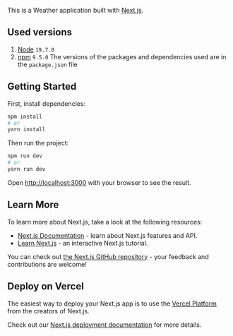 This is a Weather application built with [Next.js](https://nextjs.org/).

## Used versions
1. [Node](https://nodejs.org/es) `19.7.0`
2. [npm](https://www.npmjs.com/) `9.5.0`
The versions of the packages and dependencies used are in the `package.json` file

## Getting Started

First, install dependencies:

```bash
npm install
# or
yarn install
```

Then run the project: 
```bash
npm run dev
# or
yarn run dev
```

Open [http://localhost:3000](http://localhost:3000) with your browser to see the result.

## Learn More

To learn more about Next.js, take a look at the following resources:

- [Next.js Documentation](https://nextjs.org/docs) - learn about Next.js features and API.
- [Learn Next.js](https://nextjs.org/learn) - an interactive Next.js tutorial.

You can check out [the Next.js GitHub repository](https://github.com/vercel/next.js/) - your feedback and contributions are welcome!

## Deploy on Vercel

The easiest way to deploy your Next.js app is to use the [Vercel Platform](https://vercel.com/new?utm_medium=default-template&filter=next.js&utm_source=create-next-app&utm_campaign=create-next-app-readme) from the creators of Next.js.

Check out our [Next.js deployment documentation](https://nextjs.org/docs/deployment) for more details.
